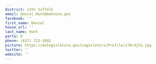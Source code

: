 ```yaml
---
district: 13th Suffolk
email: Daniel.Hunt@mahouse.gov
facebook: ''
first_name: Daniel
house_url: ''
last_name: Hunt
party: D
phone: (617) 722-2692
picture: https://malegislature.gov/Legislators/Profile/170/djh1.jpg
twitter: ''
website: ''
---
```

